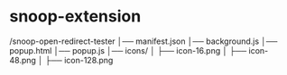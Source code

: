 # snoop-extension


/snoop-open-redirect-tester
│── manifest.json
│── background.js
│── popup.html
│── popup.js
│── icons/
│   ├── icon-16.png
│   ├── icon-48.png
│   ├── icon-128.png
